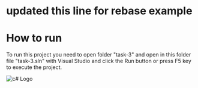 # updated this line for rebase example
# How to run 
To run this project you need to open folder "task-3" and open in this folder file "task-3.sln" with Visual Studio and click the Run button or press F5 key to execute the project.

![c# Logo](https://upload.wikimedia.org/wikipedia/commons/thumb/0/0d/C_Sharp_wordmark.svg/200px-C_Sharp_wordmark.svg.png)
